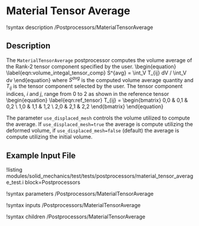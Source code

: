 # Material Tensor Average

!syntax description /Postprocessors/MaterialTensorAverage

## Description

The `MaterialTensorAverage` postprocessor computes the volume average of the
Rank-2 tensor component specified by the user.
\begin{equation}
  \label{eqn:volume_integal_tensor_comp}
  S^{avg} = \int_V T_{ij} dV / \int_V dv
\end{equation}
where $S^{avg}$ is the computed volume average quantity and $T_{ij}$ is the
tensor component selected by the user.
The tensor component indices, $i$ and $j$, range from 0 to 2 as shown in the
reference tensor
\begin{equation}
  \label{eqn:ref_tensor}
  T_{ij} = \begin{bmatrix}
            0,0 & 0,1 & 0,2 \\
            1,0 & 1,1 & 1,2 \\
            2,0 & 2,1 & 2,2
            \end{bmatrix}
\end{equation}

The parameter `use_displaced_mesh` controls the volume utilized to compute the average. If `use_displaced_mesh=true` the average is compute utilizing the deformed volume, if `use_displaced_mesh=false` (default) the average is compute utilizing the initial volume.

## Example Input File

!listing modules/solid_mechanics/test/tests/postprocessors/material_tensor_average_test.i block=Postprocessors

!syntax parameters /Postprocessors/MaterialTensorAverage

!syntax inputs /Postprocessors/MaterialTensorAverage

!syntax children /Postprocessors/MaterialTensorAverage
